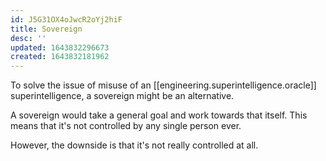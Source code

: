 ```yaml
---
id: J5G31OX4oJwcR2oYj2hiF
title: Sovereign
desc: ''
updated: 1643832296673
created: 1643832181962
---
```



To solve the issue of misuse of an [[engineering.superintelligence.oracle]] superintelligence, a sovereign might be an alternative.

A sovereign would take a general goal and work towards that itself. This means that it's not controlled by any single person ever.

However, the downside is that it's not really controlled at all.
